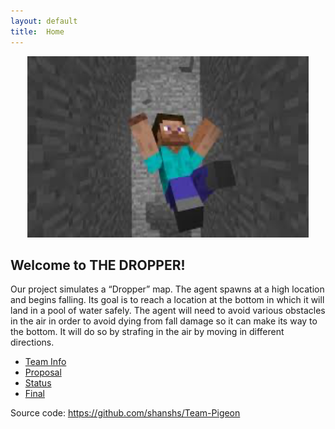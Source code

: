 ```yaml
---
layout: default
title:  Home
---
```

<div style="text-align:center"><img src="Falling.png" width="450" height="290"/></div>

## Welcome to THE DROPPER!
Our project simulates a “Dropper” map. The agent spawns at a high location and begins falling. Its goal is to reach a location at the bottom in which it will land in a pool of water safely. The agent will need to avoid various obstacles in the air in order to avoid dying from fall damage so it can make its way to the bottom. It will do so by strafing in the air by moving in different directions. 

- [Team Info](team.html)
- [Proposal](proposal.html)
- [Status](status.html)
- [Final](final.html)


Source code: https://github.com/shanshs/Team-Pigeon
